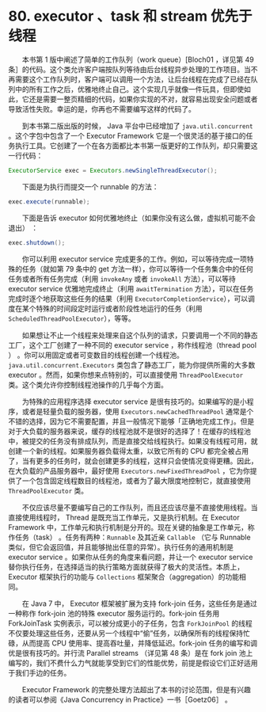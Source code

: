 # 80. executor 、task 和 stream 优先于线程

　　本书第 1 版中阐述了简单的工作队列（work queue）[Bloch01 ，详见第 49 条］的代码。这个类允许客户端按队列等待由后台线程异步处理的工作项目。当不再需要这个工作队列时，客户端可以调用一个方法，让后台线程在完成了已经在队列中的所有工作之后，优雅地终止自己。这个实现几乎就像一件玩具，但即使如此，它还是需要一整页精细的代码，如果你实现的不对，就容易出现安全问题或者导致活性失败。幸运的是，你再也不需要编写这样的代码了。

　　到本书第二版出版的时候， Java 平台中已经增加了 `java.util.concurrent` 。这个字包中包含了一个 Executor Framework 它是一个很灵活的基于接口的任务执行工具。它创建了一个在各方面都比本书第一版更好的工作队列，却只需要这一行代码：

```java
ExecutorService exec = Executors.newSingleThreadExecutor();
```

　　下面是为执行而提交一个 runnable 的方法：

```java
exec.execute(runnable);
```

　　下面是告诉 executor 如何优雅地终止（如果你没有这么做，虚拟机可能不会退出） ：

```java
exec.shutdown();
```

　　你可以利用 executor service 完成更多的工作。例如，可以等待完成一项特殊的任务（就如第 79 条中的 get 方法一样），你可以等待一个任务集合中的任何任务或者所有任务完成（利用 `invokeAny` 或者 `invokeAll` 方法），可以等待 executor service 优雅地完成终止（利用 `awaitTermination` 方法），可以在任务完成时逐个地获取这些任务的结果（利用 `ExecutorCompletionService`），可以调度在某个特殊的时间段定时运行或者阶段性地运行的任务（利用 `ScheduledThreadPoolExecutor`），等等。

　　如果想让不止一个线程来处理来自这个队列的请求，只要调用一个不同的静态工厂，这个工厂创建了一种不同的 executor service ，称作线程池（thread pool ） 。你可以用固定或者可变数目的线程创建一个线程池。`java.util.concurrent.Executors` 类包含了静态工厂，能为你提供所需的大多数 executor 。然而，如果你想来点特别的，可以直接使用 `ThreadPoolExecutor` 类。这个类允许你控制线程池操作的几乎每个方面。

　　为特殊的应用程序选择 executor service 是很有技巧的。如果编写的是小程序，或者是轻量负载的服务器，使用 `Executors.newCachedThreadPool` 通常是个不错的选择，因为它不需要配置，并且一般情况下能够「正确地完成工作」。但是对于大负载的服务器来说，缓存的线程池就不是很好的选择了！在缓存的线程池中，被提交的任务没有排成队列，而是直接交给线程执行。如果没有线程可用，就创建一个新的线程。如果服务器负载得太重，以致它所有的 CPU 都完全被占用了，当有更多的任务时，就会创建更多的线程，这样只会使情况变得更糟。因此，在大负载的产品服务器中，最好使用 `Executors.newFixedThreadPool` ，它为你提供了一个包含固定线程数目的线程池，或者为了最大限度地控制它，就直接使用 `ThreadPoolExecutor` 类。

　　不仅应该尽量不要编写自己的工作队列，而且还应该尽量不直接使用线程。当直接使用线程时， Thread 是既充当工作单元，又是执行机制。在 Executor Framework 中，工作单元和执行机制是分开的。现在关键的抽象是工作单元，称作任务（task） 。任务有两种：`Runnable` 及其近亲 `Callable` （它与 Runnable 类似，但它会返回值，并且能够抛出任意的异常）。执行任务的通用机制是 executor service 。如果你从任务的角度来看问题，并让一个 executor service 替你执行任务，在选择适当的执行策略方面就获得了极大的灵活性。本质上，Executor 框架执行的功能与 `Collections` 框架聚合（aggregation）的功能相同。

　　在 Java 7 中， Executor 框架被扩展为支持 fork-join 任务，这些任务是通过一种称作 fork-join 池的特殊 executor 服务运行的。fork-join 任务用 ForkJoinTask 实例表示，可以被分成更小的子任务，包含 `ForkJoinPool` 的线程不仅要处理这些任务，还要从另一个线程中“偷”任务，以确保所有的线程保持忙碌，从而提高 CPU 使用率、提高吞吐量，并降低延迟。fork-join 任务的编写和调优是很有技巧的。并行流 Parallel streams （详见第 48 条）是在 fork join 池上编写的，我们不费什么力气就能享受到它们的性能优势，前提是假设它们正好适用于我们手边的任务。

　　Executor Framework 的完整处理方法超出了本书的讨论范围，但是有兴趣的读者可以参阅《Java Concurrency in Practice》一书［Goetz06］ 。

